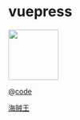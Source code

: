 # vuepress

<!-- 配置vuepress2 -->
<img src="@public/hzw.jpeg" alt="" width="100">

@[code](@docs/global.d.ts)


<a href="https://chendj89.github.io/index/assets/hzw.3466fb7a.jpeg" target="_blank" download="hzw.3466fb7a.jpeg">海贼王</a>